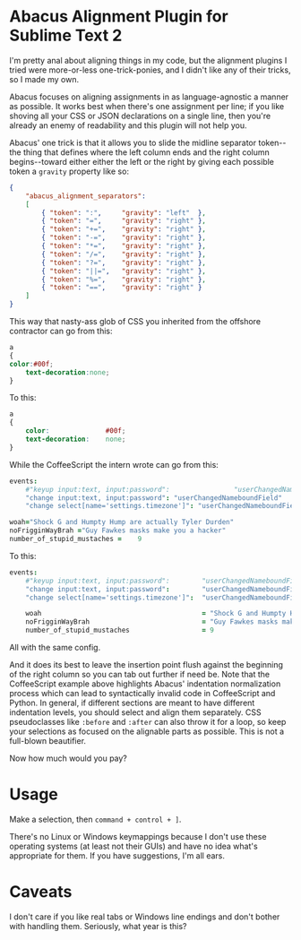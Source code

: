 Abacus Alignment Plugin for Sublime Text 2
================

I'm pretty anal about aligning things in my code, but the alignment plugins I tried were more-or-less one-trick-ponies, and I didn't like any of their tricks, so I made my own.

Abacus focuses on aligning assignments in as language-agnostic a manner as possible. It works best when there's one assignment per line; if you like shoving all your CSS or JSON declarations on a single line, then you're already an enemy of readability and this plugin will not help you.

Abacus' one trick is that it allows you to slide the midline separator token--the thing that defines where the left column ends and the right column begins--toward either either the left or the right by giving each possible token a `gravity` property like so:

``` json
{
    "abacus_alignment_separators": 
    [    
        { "token": ":",     "gravity": "left"  },
        { "token": "=",     "gravity": "right" },
        { "token": "+=",    "gravity": "right" },
        { "token": "-=",    "gravity": "right" },
        { "token": "*=",    "gravity": "right" },
        { "token": "/=",    "gravity": "right" },
        { "token": "?=",    "gravity": "right" },
        { "token": "||=",   "gravity": "right" },
        { "token": "%=",    "gravity": "right" },
        { "token": "==",    "gravity": "right" }
    ]
}
```

This way that nasty-ass glob of CSS you inherited from the offshore contractor can go from this:

``` css
a 
{
color:#00f;
    text-decoration:none;
}
```

To this:

``` css
a 
{
    color:              #00f;
    text-decoration:    none;
}
```

While the CoffeeScript the intern wrote can go from this:

``` CoffeeScript
events:
    #"keyup input:text, input:password":                "userChangedNameboundField"
    "change input:text, input:password": "userChangedNameboundField"
    "change select[name='settings.timezone']": "userChangedNameboundField"

woah="Shock G and Humpty Hump are actually Tyler Durden"
noFrigginWayBrah ="Guy Fawkes masks make you a hacker"
number_of_stupid_mustaches =    9
```

To this:

``` CoffeeScript
events:
    #"keyup input:text, input:password":        "userChangedNameboundField"
    "change input:text, input:password":        "userChangedNameboundField"
    "change select[name='settings.timezone']":  "userChangedNameboundField"

    woah                                        = "Shock G and Humpty Hump are actually Tyler Durden"
    noFrigginWayBrah                            = "Guy Fawkes masks make you a hacker"
    number_of_stupid_mustaches                  = 9
```

All with the same config.

And it does its best to leave the insertion point flush against the beginning of the right column so you can tab out further if need be. Note that the CoffeeScript example above highlights Abacus' indentation normalization process which can lead to syntactically invalid code in CoffeeScript and Python. In general, if different sections are meant to have different indentation levels, you should select and align them separately. CSS pseudoclasses like ``:before`` and ``:after`` can also throw it for a loop, so keep your selections as focused on the alignable parts as possible. This is not a full-blown beautifier. 

Now how much would you pay?

Usage
============

Make a selection, then `command + control + ]`.

There's no Linux or Windows keymappings because I don't use these operating systems (at least not their GUIs) and have no idea what's appropriate for them. If you have suggestions, I'm all ears. 

Caveats
============

I don't care if you like real tabs or Windows line endings and don't bother with handling them. Seriously, what year is this? 
